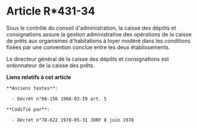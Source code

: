 # Article R*431-34

Sous le contrôle du conseil d'administration, la caisse des dépôts et consignations assure la gestion administrative des
opérations de la caisse de prêts aux organismes d'habitations à loyer modéré dans les conditions fixées par une convention
conclue entre les deux établissements.

Le directeur général de la caisse des dépôts et consignations est ordonnateur de la caisse des prêts.

**Liens relatifs à cet article**

	**Anciens textes**:

	  - Décret n°66-156 1966-03-19 art. 5

	**Codifié par**:

	  - Décret n°78-622 1978-05-31 JORF 8 juin 1978
